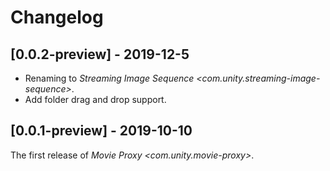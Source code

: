 # Changelog

## [0.0.2-preview] - 2019-12-5

- Renaming to *Streaming Image Sequence \<com.unity.streaming-image-sequence\>*.
- Add folder drag and drop support.


## [0.0.1-preview] - 2019-10-10

The first release of *Movie Proxy \<com.unity.movie-proxy\>*.

